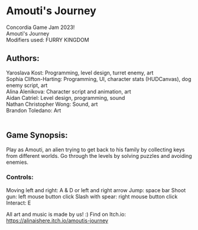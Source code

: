 # Amouti's Journey
Concordia Game Jam 2023!<br>
Amouti's Journey<br>
Modifiers used: FURRY KINGDOM<br>

## Authors:

Yaroslava Kost: Programming, level design, turret enemy, art<br>
Sophia Clifton-Harting: Programming, UI, character stats (HUDCanvas), dog enemy script, art<br>
Alina Alenikova: Character script and animation, art<br>
Aidan Catriel: Level design, programming, sound<br>
Nathan Christopher Wong: Sound, art<br>
Brandon Toledano: Art<br>
<br>
## Game Synopsis: 

Play as Amouti, an alien trying to get back to his family by collecting keys from different worlds. Go through the levels by solving puzzles and avoiding enemies.

### Controls:

Moving left and right: A & D or left and right arrow
Jump: space bar
Shoot gun: left mouse button click
Slash with spear: right mouse button click
Interact: E 

All art and music is made by us! :) 
Find on Itch.io: https://alinaishere.itch.io/amoutis-journey
